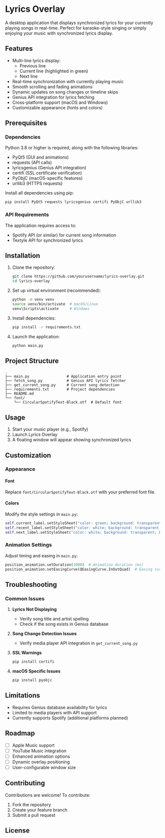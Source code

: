 # Lyrics Overlay

A desktop application that displays synchronized lyrics for your currently playing songs in real-time. Perfect for karaoke-style singing or simply enjoying your music with synchronized lyrics display.

## Features

- Multi-line lyrics display:
  - Previous line
  - Current line (highlighted in green)
  - Next line
- Real-time synchronization with currently playing music
- Smooth scrolling and fading animations
- Dynamic updates on song changes or timeline skips
- Genius API integration for lyrics fetching
- Cross-platform support (macOS and Windows)
- Customizable appearance (fonts and colors)

## Prerequisites

### Dependencies

Python 3.8 or higher is required, along with the following libraries:

- PyQt5 (GUI and animations)
- requests (API calls)
- lyricsgenius (Genius API integration)
- certifi (SSL certificate verification)
- PyObjC (macOS-specific features)
- urllib3 (HTTPS requests)

Install all dependencies using pip:

```bash
pip install PyQt5 requests lyricsgenius certifi PyObjC urllib3
```

### API Requirements

The application requires access to:
- Spotify API (or similar) for current song information
- Textyle API for synchronized lyrics

## Installation

1. Clone the repository:
   ```bash
   git clone https://github.com/yourusername/lyrics-overlay.git
   cd lyrics-overlay
   ```

2. Set up virtual environment (recommended):
   ```bash
   python -m venv venv
   source venv/bin/activate  # macOS/Linux
   venv\Scripts\activate     # Windows
   ```

3. Install dependencies:
   ```bash
   pip install -r requirements.txt
   ```


4. Launch the application:
   ```bash
   python main.py
   ```

## Project Structure

```
.
├── main.py                 # Application entry point
├── fetch_song.py           # Genius API lyrics fetcher
├── get_current_song.py     # Current song detection
├── requirements.txt        # Project dependencies
├── README.md              
└── font/
    └── CircularSpotifyText-Black.otf  # Default font
```

## Usage

1. Start your music player (e.g., Spotify)
2. Launch Lyrics Overlay
3. A floating window will appear showing synchronized lyrics

## Customization

### Appearance

#### Font
Replace `font/CircularSpotifyText-Black.otf` with your preferred font file.

#### Colors
Modify the style settings in `main.py`:

```python
self.current_label.setStyleSheet("color: green; background: transparent; border: none;")
self.recent_label.setStyleSheet("color: white; background: transparent; border: none;")
self.next_label.setStyleSheet("color: white; background: transparent; border: none;")
```

### Animation Settings

Adjust timing and easing in `main.py`:

```python
position_animation.setDuration(1000)  # Animation duration (ms)
position_animation.setEasingCurve(QEasingCurve.InOutQuad)  # Easing curve
```

## Troubleshooting

### Common Issues

1. **Lyrics Not Displaying**
   - Verify song title and artist spelling
   - Check if the song exists in Genius database

2. **Song Change Detection Issues**
   - Verify media player API integration in `get_current_song.py`

3. **SSL Warnings**
   ```bash
   pip install certifi
   ```

4. **macOS Specific Issues**
   ```bash
   pip install pyobjc
   ```

## Limitations

- Requires Genius database availability for lyrics
- Limited to media players with API support
- Currently supports Spotify (additional platforms planned)

## Roadmap

- [ ] Apple Music support
- [ ] YouTube Music integration
- [ ] Enhanced animation options
- [ ] Dynamic overlay positioning
- [ ] User-configurable window size

## Contributing

Contributions are welcome! To contribute:

1. Fork the repository
2. Create your feature branch
3. Submit a pull request

## License

